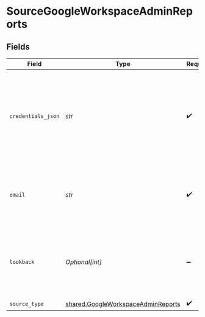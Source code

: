 # SourceGoogleWorkspaceAdminReports


## Fields

| Field                                                                                                                                                                                           | Type                                                                                                                                                                                            | Required                                                                                                                                                                                        | Description                                                                                                                                                                                     |
| ----------------------------------------------------------------------------------------------------------------------------------------------------------------------------------------------- | ----------------------------------------------------------------------------------------------------------------------------------------------------------------------------------------------- | ----------------------------------------------------------------------------------------------------------------------------------------------------------------------------------------------- | ----------------------------------------------------------------------------------------------------------------------------------------------------------------------------------------------- |
| `credentials_json`                                                                                                                                                                              | *str*                                                                                                                                                                                           | :heavy_check_mark:                                                                                                                                                                              | The contents of the JSON service account key. See the <a href="https://developers.google.com/admin-sdk/reports/v1/guides/delegation">docs</a> for more information on how to generate this key. |
| `email`                                                                                                                                                                                         | *str*                                                                                                                                                                                           | :heavy_check_mark:                                                                                                                                                                              | The email of the user, which has permissions to access the Google Workspace Admin APIs.                                                                                                         |
| `lookback`                                                                                                                                                                                      | *Optional[int]*                                                                                                                                                                                 | :heavy_minus_sign:                                                                                                                                                                              | Sets the range of time shown in the report. Reports API allows from up to 180 days ago.                                                                                                         |
| `source_type`                                                                                                                                                                                   | [shared.GoogleWorkspaceAdminReports](../../models/shared/googleworkspaceadminreports.md)                                                                                                        | :heavy_check_mark:                                                                                                                                                                              | N/A                                                                                                                                                                                             |
